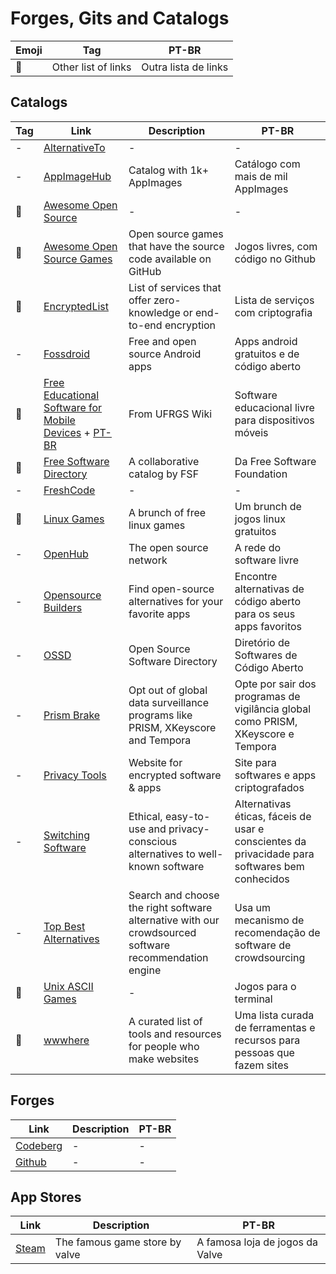 # Forges, Gits and Catalogs

| Emoji | Tag                 | PT-BR                |
| ----- | ------------------- | -------------------- |
| 📑    | Other list of links | Outra lista de links |

## Catalogs

| Tag | Link                                                                                                                                                                                                                                                                                      | Description                                                                    | PT-BR                                                                                          |
| --- | ----------------------------------------------------------------------------------------------------------------------------------------------------------------------------------------------------------------------------------------------------------------------------------------- | ------------------------------------------------------------------------------ | ---------------------------------------------------------------------------------------------- |
| -   | [AlternativeTo](https://alternativeto.net/)                                                                                                                                                                                                                                               | -                                                                              | -                                                                                              |
| -   | [AppImageHub](https://www.appimagehub.com)                                                                                                                                                                                                                                                | Catalog with 1k+ AppImages                                                     | Catálogo com mais de mil AppImages                                                             |
| 📑  | [Awesome Open Source](https://awesomeopensource.com/)                                                                                                                                                                                                                                     | -                                                                              | -                                                                                              |
| 📑 | [Awesome Open Source Games](https://github.com/michelpereira/awesome-open-source-games) | Open source games that have the source code available on GitHub | Jogos livres, com código no Github |
| 📑 | [EncryptedList](https://encryptedlist.xyz/) | List of services that offer zero-knowledge or end-to-end encryption | Lista de serviços com criptografia |
| -   | [Fossdroid](https://fossdroid.com)                                                                                                                                                                                                                                                        | Free and open source Android apps                                              | Apps android gratuitos e de código aberto                                                      |
| 📑  | [Free Educational Software for Mobile Devices](https://www.ufrgs.br/soft-livre-edu/wiki/Free_Educational_Software_for_Mobile_Devices_-_Dynamic_Table) + [PT-BR](https://www.ufrgs.br/soft-livre-edu/wiki/Software_Educacional_Livre_para_Dispositivos_M%C3%B3veis_-_Tabela_Din%C3%A2mica) | From UFRGS Wiki                                                                | Software educacional livre para dispositivos móveis                                            |
| 📑 | [Free Software Directory](https://directory.fsf.org/wiki/Main_Page) | A collaborative catalog by FSF | Da Free Software Foundation |
| -   | [FreshCode](https://freshcode.club/)                                                                                                                                                                                                                                                      | -                                                                              | -                                                                                              |
| 📑  | [Linux Games](https://github.com/Ashpex/Linux_Games)                                                                                                                                                                                                                                      | A brunch of free linux games                                                   | Um brunch de jogos linux gratuitos                                                             |
| -   | [OpenHub](https://www.openhub.net/)                                                                                                                                                                                                                                                       | The open source network                                                        | A rede do software livre                                                                       |
| - | [Opensource Builders](https://opensource.builders/) | Find open-source alternatives for your favorite apps | Encontre alternativas de código aberto para os seus apps favoritos |
| -   | [OSSD](https://opensourcesoftwaredirectory.com/)                                                                                                                                                                                                                                          | Open Source Software Directory                                                 | Diretório de Softwares de Código Aberto                                                        |
| -   | [Prism Brake](https://prism-break.org/en/)                                                                                                                                                                                                                                                | Opt out of global data surveillance programs like PRISM, XKeyscore and Tempora | Opte por sair dos programas de vigilância global como PRISM, XKeyscore e Tempora               |
| -   | [Privacy Tools](https://www.privacytools.io/)                                                                                                                                                                                                                                             | Website for encrypted software & apps                                          | Site para softwares e apps criptografados                                                      |
| -   | [Switching Software](https://switching.software/)                                                                                                                                                                                                                                         | Ethical, easy-to-use and privacy-conscious alternatives to well-known software | Alternativas éticas, fáceis de usar e conscientes da privacidade para softwares bem conhecidos |
| - | [Top Best Alternatives](https://www.topbestalternatives.com/) | Search and choose the right software alternative with our crowdsourced software recommendation engine | Usa um mecanismo de recomendação de software de crowdsourcing |
| 📑 | [Unix ASCII Games](https://github.com/ligurio/awesome-ttygames) | - | Jogos para o terminal |
| 📑 | [wwwhere](https://wwwhere.io/) | A curated list of tools and resources for people who make websites | Uma lista curada de ferramentas e recursos para pessoas que fazem sites |

## Forges

| Link                              | Description | PT-BR |
| --------------------------------- | ----------- | ----- |
| [Codeberg](https://codeberg.org/) | -           | -     |
| [Github](https://github.com/)     | -           | -     |

## App Stores

| Link                                    | Description                    | PT-BR                           |
| --------------------------------------- | ------------------------------ | ------------------------------- |
| [Steam](https://store.steampowered.com) | The famous game store by valve | A famosa loja de jogos da Valve |